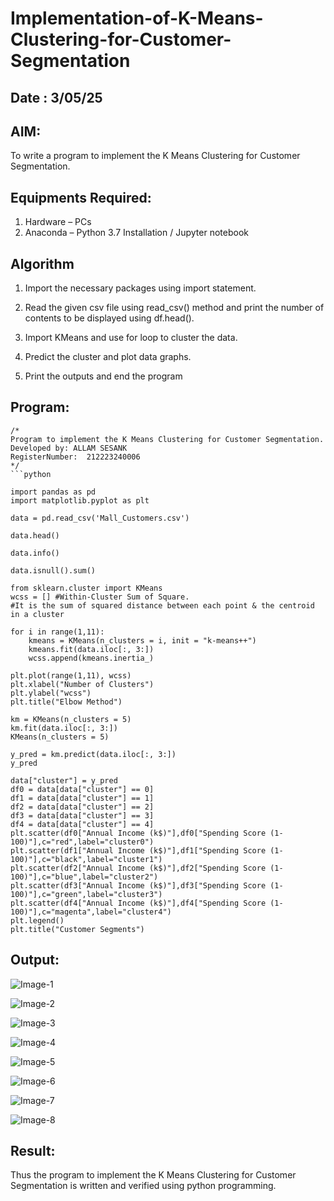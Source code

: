 # Implementation-of-K-Means-Clustering-for-Customer-Segmentation
## Date : 3/05/25
## AIM:
To write a program to implement the K Means Clustering for Customer Segmentation.

## Equipments Required:
1. Hardware – PCs
2. Anaconda – Python 3.7 Installation / Jupyter notebook

## Algorithm
1. Import the necessary packages using import statement.

2. Read the given csv file using read_csv() method and print the number of contents to be displayed using df.head().

3. Import KMeans and use for loop to cluster the data.

4. Predict the cluster and plot data graphs.

5. Print the outputs and end the program

## Program:
```
/*
Program to implement the K Means Clustering for Customer Segmentation.
Developed by: ALLAM SESANK
RegisterNumber:  212223240006
*/
```python

import pandas as pd
import matplotlib.pyplot as plt

data = pd.read_csv('Mall_Customers.csv')

data.head()

data.info()

data.isnull().sum()

from sklearn.cluster import KMeans
wcss = [] #Within-Cluster Sum of Square.
#It is the sum of squared distance between each point & the centroid in a cluster

for i in range(1,11):
    kmeans = KMeans(n_clusters = i, init = "k-means++")
    kmeans.fit(data.iloc[:, 3:])
    wcss.append(kmeans.inertia_)

plt.plot(range(1,11), wcss)
plt.xlabel("Number of Clusters")
plt.ylabel("wcss")
plt.title("Elbow Method")

km = KMeans(n_clusters = 5)
km.fit(data.iloc[:, 3:])
KMeans(n_clusters = 5)

y_pred = km.predict(data.iloc[:, 3:])
y_pred

data["cluster"] = y_pred
df0 = data[data["cluster"] == 0]
df1 = data[data["cluster"] == 1]
df2 = data[data["cluster"] == 2]
df3 = data[data["cluster"] == 3]
df4 = data[data["cluster"] == 4]
plt.scatter(df0["Annual Income (k$)"],df0["Spending Score (1-100)"],c="red",label="cluster0")
plt.scatter(df1["Annual Income (k$)"],df1["Spending Score (1-100)"],c="black",label="cluster1")
plt.scatter(df2["Annual Income (k$)"],df2["Spending Score (1-100)"],c="blue",label="cluster2")
plt.scatter(df3["Annual Income (k$)"],df3["Spending Score (1-100)"],c="green",label="cluster3")
plt.scatter(df4["Annual Income (k$)"],df4["Spending Score (1-100)"],c="magenta",label="cluster4")
plt.legend()
plt.title("Customer Segments")
```

## Output:
![Image-1](https://github.com/user-attachments/assets/902a16eb-0249-4eaf-9b7b-5051fc4d34d5)

![Image-2](https://github.com/user-attachments/assets/c1cf7907-8b70-437c-80ba-b004d6f86700)

![Image-3](https://github.com/user-attachments/assets/809639cc-75e3-4766-acce-88707f1ea652)

![Image-4](https://github.com/user-attachments/assets/682587d1-8de0-4dd5-9667-1d600276fe29)

![Image-5](https://github.com/user-attachments/assets/850880bc-bda1-4a9f-8aae-9678ca1ddfec)

![Image-6](https://github.com/user-attachments/assets/ae0f297e-2cdb-4720-925c-cc7ed6fa308e)

![Image-7](https://github.com/user-attachments/assets/7d6fd92d-e3c1-4f89-9f6c-71b834717749)

![Image-8](https://github.com/user-attachments/assets/7db74b10-5d29-4daf-9e3d-ca8b2f825311)



## Result:
Thus the program to implement the K Means Clustering for Customer Segmentation is written and verified using python programming.
